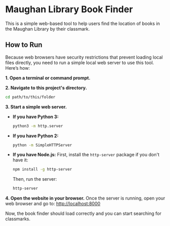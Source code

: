 # Maughan Library Book Finder

This is a simple web-based tool to help users find the location of books in the Maughan Library by their classmark.

## How to Run

Because web browsers have security restrictions that prevent loading local files directly, you need to run a simple local web server to use this tool. Here’s how:

**1. Open a terminal or command prompt.**

**2. Navigate to this project's directory.**
   ```bash
   cd path/to/this/folder
   ```

**3. Start a simple web server.**

*   **If you have Python 3:**
    ```bash
    python3 -m http.server
    ```

*   **If you have Python 2:**
    ```bash
    python -m SimpleHTTPServer
    ```

*   **If you have Node.js:**
    First, install the `http-server` package if you don't have it:
    ```bash
    npm install -g http-server
    ```
    Then, run the server:
    ```bash
    http-server
    ```

**4. Open the website in your browser.**
   Once the server is running, open your web browser and go to:
   [http://localhost:8000](http://localhost:8000)

Now, the book finder should load correctly and you can start searching for classmarks.
